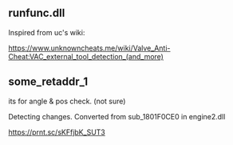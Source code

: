 ## runfunc.dll
Inspired from uc's wiki:

https://www.unknowncheats.me/wiki/Valve_Anti-Cheat:VAC_external_tool_detection_(and_more)

## some_retaddr_1
its for angle & pos check. (not sure)

Detecting changes. Converted from sub_1801F0CE0 in engine2.dll

https://prnt.sc/sKFfjbK_SUT3
